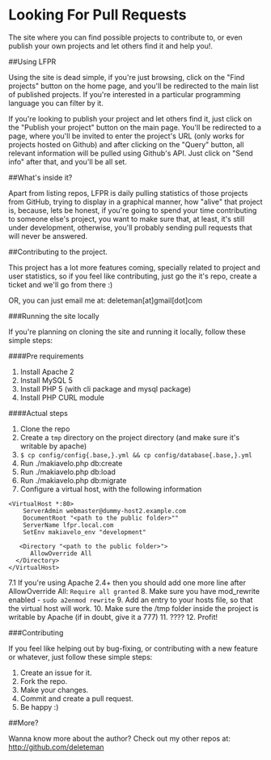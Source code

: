 Looking For Pull Requests
=====================
The site where you can find possible projects to contribute to, or even publish your own projects and let others find it and help you!.

##Using LFPR

Using the site is dead simple, if you're just browsing, click on the "Find projects" button on the home page, and you'll be redirected to the main list of published projects. If you're interested in a particular programming language you can filter by it.

If you're looking to publish your project and let others find it, just click on the "Publish your project" button on the main page. You'll be redirected to a page, where you'll be invited to enter the project's URL (only works for projects hosted on Github) and after clicking on the "Query" button, all relevant information will be pulled using Github's API. Just click on "Send info" after that, and you'll be all set.

##What's inside it?

Apart from listing repos, LFPR is daily pulling statistics of those projects from GitHub, trying to display in a graphical manner, how "alive" that project is, because, lets be honest, if you're going to spend your time contributing to someone else's project, you want to make sure that, at least, it's still under development, otherwise, you'll probably sending pull requests that will never be answered.

##Contributing to the project.

This project has a lot more features coming, specially related to project and user statistics, so if you feel like contributing, just go the it's repo, create a ticket and we'll go from there :)

OR, you can just email me at: deleteman[at]gmail[dot]com 

###Running the site locally

If you're planning on cloning the site and running it locally, follow these simple steps:

####Pre requirements

1. Install Apache 2
2. Install MySQL 5 
3. Install PHP 5  (with cli package and mysql package)
4. Install PHP CURL module

####Actual steps

1. Clone the repo
2. Create a `tmp` directory on the project directory (and make sure it's writable by apache)
3. `$ cp config/config{.base,}.yml && cp config/database{.base,}.yml`
4. Run ./makiavelo.php db:create
5. Run ./makiavelo.php db:load
6. Run ./makiavelo.php db:migrate
7. Configure a virtual host, with the following information
```
<VirtualHost *:80>
    ServerAdmin webmaster@dummy-host2.example.com
    DocumentRoot "<path to the public folder>""
    ServerName lfpr.local.com
    SetEnv makiavelo_env "development"

   <Directory "<path to the public folder>">
      AllowOverride All
  </Directory>
</VirtualHost>
```
7.1 If you're using Apache 2.4+ then you should add one more line after AllowOverride All: `Require all granted`
8. Make sure you have mod_rewrite enabled - `sudo a2enmod rewrite`
9. Add an entry to your hosts file, so that the virtual host will work.
10. Make sure the /tmp folder inside the project is writable by Apache (if in doubt, give it a 777)
11. ????
12. Profit!



###Contributing

If you feel like helping out by bug-fixing, or contributing with a new feature or whatever, just follow these simple steps:

1. Create an issue for it.
2. Fork the repo.
3. Make your changes.
4. Commit and create a pull request.
5. Be happy :)


##More?

Wanna know more about the author? Check out my other repos at: http://github.com/deleteman
